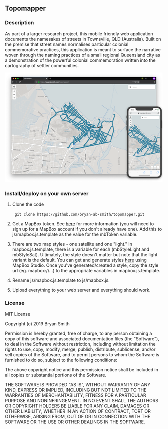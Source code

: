 ## Topomapper

### Description

As part of a larger research project, this mobile friendly web application documents the namesakes of streets in Townsville, QLD (Australia). Built on the premise that street names normalises particular colonial commemorative practices, this application is meant to surface the narrative woven through the naming practices of a small regional Queensland city as a demonstration of the powerful colonial commemoration written into the cartography of settler communities.

![Topomapper Screenshot](img/topomapper_sshot_both.png)

### Install/deploy on your own server

1. Clone the code

    ``` git clone https://github.com/bryan-ab-smith/topomapper.git```

2. Get a MapBox token. See [here](https://account.mapbox.com/access-tokens/) for more information (you will need to sign up for a MapBox account if you don't already have one). Add this to js/mapbox.js.template as the value for the mbToken variable.

3. There are two map styles - one satellite and one "light." In mapbox.js.template, there is a variable for each (mbStyleLight and mbStyleSat). Ultimately, the style doesn't matter but note that the light variant is the default. You can get and generate styles [here](https://www.mapbox.com/mapbox-studio/) using MapBox Studio. Once you've generated/created a style, copy the style url (eg. mapbox://...) to the appropriate variables in mapbox.js.template.

4. Rename js/mapbox.js.template to js/mapbox.js.

5. Upload everything to your web server and everything should work.

### License

MIT License

Copyright (c) 2019 Bryan Smith

Permission is hereby granted, free of charge, to any person obtaining a copy
of this software and associated documentation files (the "Software"), to deal
in the Software without restriction, including without limitation the rights
to use, copy, modify, merge, publish, distribute, sublicense, and/or sell
copies of the Software, and to permit persons to whom the Software is
furnished to do so, subject to the following conditions:

The above copyright notice and this permission notice shall be included in all
copies or substantial portions of the Software.

THE SOFTWARE IS PROVIDED "AS IS", WITHOUT WARRANTY OF ANY KIND, EXPRESS OR
IMPLIED, INCLUDING BUT NOT LIMITED TO THE WARRANTIES OF MERCHANTABILITY,
FITNESS FOR A PARTICULAR PURPOSE AND NONINFRINGEMENT. IN NO EVENT SHALL THE
AUTHORS OR COPYRIGHT HOLDERS BE LIABLE FOR ANY CLAIM, DAMAGES OR OTHER
LIABILITY, WHETHER IN AN ACTION OF CONTRACT, TORT OR OTHERWISE, ARISING FROM,
OUT OF OR IN CONNECTION WITH THE SOFTWARE OR THE USE OR OTHER DEALINGS IN THE
SOFTWARE.
